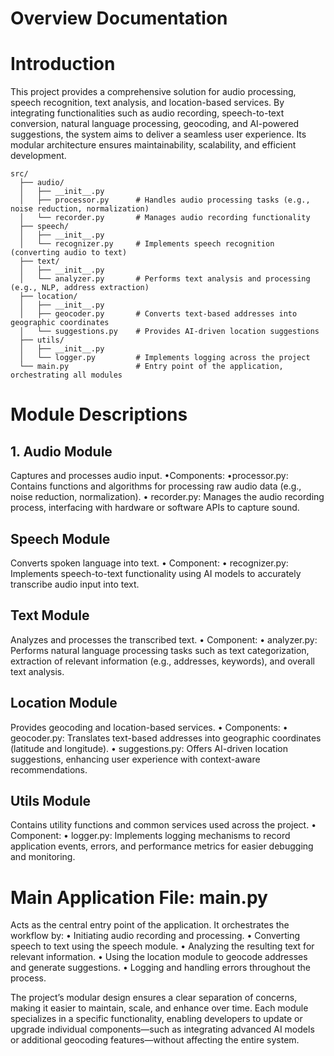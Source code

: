 # Overview Documentation 

# Introduction 

This project provides a comprehensive solution for audio processing, speech recognition, text analysis, and location-based services. By integrating functionalities such as audio recording, speech-to-text conversion, natural language processing, geocoding, and AI-powered suggestions, the system aims to deliver a seamless user experience. Its modular architecture ensures maintainability, scalability, and efficient development.

```
src/
  ├── audio/
  │   ├── __init__.py
  │   ├── processor.py      # Handles audio processing tasks (e.g., noise reduction, normalization)
  │   └── recorder.py       # Manages audio recording functionality
  ├── speech/
  │   ├── __init__.py 
  │   └── recognizer.py     # Implements speech recognition (converting audio to text)
  ├── text/
  │   ├── __init__.py
  │   └── analyzer.py       # Performs text analysis and processing (e.g., NLP, address extraction)
  ├── location/
  │   ├── __init__.py
  │   ├── geocoder.py       # Converts text-based addresses into geographic coordinates
  │   └── suggestions.py    # Provides AI-driven location suggestions
  ├── utils/
  │   ├── __init__.py
  │   └── logger.py         # Implements logging across the project
  └── main.py               # Entry point of the application, orchestrating all modules

```

# Module Descriptions

## 1. Audio Module
Captures and processes audio input.
	•Components:
	•processor.py: Contains functions and algorithms for processing raw audio data (e.g., noise reduction, normalization).
	•	recorder.py: Manages the audio recording process, interfacing with hardware or software APIs to capture sound.

## Speech Module
Converts spoken language into text.
	•	Component:
	•	recognizer.py: Implements speech-to-text functionality using AI models to accurately transcribe audio input into text.

##  Text Module
Analyzes and processes the transcribed text.
	•	Component:
	•	analyzer.py: Performs natural language processing tasks such as text categorization, extraction of relevant information (e.g., addresses, keywords), and overall text analysis.

 ## Location Module
Provides geocoding and location-based services.
	•	Components:
	•	geocoder.py: Translates text-based addresses into geographic coordinates (latitude and longitude).
	•	suggestions.py: Offers AI-driven location suggestions, enhancing user experience with context-aware recommendations.

## Utils Module
Contains utility functions and common services used across the project.
	•	Component:
	•	logger.py: Implements logging mechanisms to record application events, errors, and performance metrics for easier debugging and monitoring.

# Main Application	File: main.py
Acts as the central entry point of the application. It orchestrates the workflow by:
	•	Initiating audio recording and processing.
	•	Converting speech to text using the speech module.
	•	Analyzing the resulting text for relevant information.
	•	Using the location module to geocode addresses and generate suggestions.
	•	Logging and handling errors throughout the process.

The project’s modular design ensures a clear separation of concerns, making it easier to maintain, scale, and enhance over time. Each module specializes in a specific functionality, enabling developers to update or upgrade individual components—such as integrating advanced AI models or additional geocoding features—without affecting the entire system.
